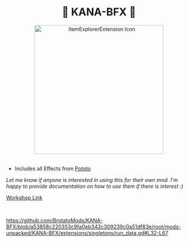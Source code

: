<div align="center">

  # 🧪 KANA-BFX 🧪

<img alt="ItemExplorerExtension Icon" src="https://steamuserimages-a.akamaihd.net/ugc/2229906265391605934/C87F24AEC9BCD94E61D56D17A5ACC8421B126FA9/?imw=200&imh=200&ima=fit&impolicy=Letterbox&imcolor=%23000000&letterbox=true" width="350" />

</div>

<br/>

- Includes all Effects from [Pototo](https://steamcommunity.com/sharedfiles/filedetails/?id=3082201639)

*Let me know if anyone is interested in using this for their own mod. I'm happy to provide documentation on how to use them if there is interest :)*

[Workshop Link](https://steamcommunity.com/sharedfiles/filedetails/?id=3005457980) 

<br/>

https://github.com/BrotatoMods/KANA-BFX/blob/a53858c220353c9fa0eb342c309239c0a51df83e/root/mods-unpacked/KANA-BFX/extensions/singletons/run_data.gd#L32-L67
